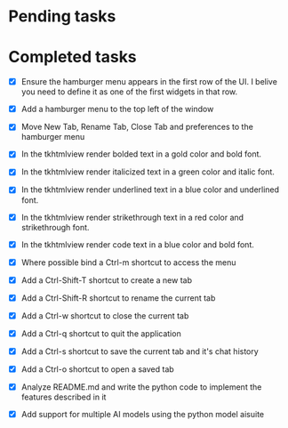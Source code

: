 # Pending tasks

# Completed tasks
- [x] Ensure the hamburger menu appears in the first row of the UI. I belive you need to define it as one of the first widgets in that row.
- [x] Add a hamburger menu to the top left of the window
- [x] Move New Tab, Rename Tab, Close Tab and preferences to the hamburger menu
- [x] In the tkhtmlview render bolded text in a gold color and bold font.
- [x] In the tkhtmlview render italicized text in a green color and italic font.
- [x] In the tkhtmlview render underlined text in a blue color and underlined font.
- [x] In the tkhtmlview render strikethrough text in a red color and strikethrough font.
- [x] In the tkhtmlview render code text in a blue color and bold font.
- [x] Where possible bind a Ctrl-m shortcut to access the menu
- [x] Add a Ctrl-Shift-T shortcut to create a new tab
- [x] Add a Ctrl-Shift-R shortcut to rename the current tab
- [x] Add a Ctrl-w shortcut to close the current tab
- [x] Add a Ctrl-q shortcut to quit the application
- [x] Add a Ctrl-s shortcut to save the current tab and it's chat history
- [x] Add a Ctrl-o shortcut to open a saved tab
- [x] Analyze README.md and write the python code to implement the features described in it
- [x] Add support for multiple AI models using the python model aisuite

